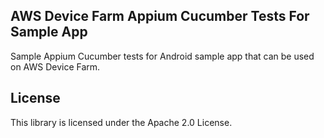 ## AWS Device Farm Appium Cucumber Tests For Sample App

Sample Appium Cucumber tests for Android sample app that can be used on AWS Device Farm.

## License

This library is licensed under the Apache 2.0 License. 
